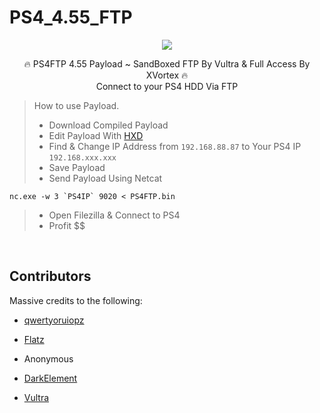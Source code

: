 # PS4_4.55_FTP

<p align="center">
<img src="https://cdn.discordapp.com/attachments/418471569707237377/418504444649668608/Screen_Shot_2018-02-28_at_23.26.57.png">
</p>
<p align="center">
🔥 PS4FTP 4.55 Payload ~ SandBoxed FTP By Vultra & Full Access By XVortex 🔥
  <br>
  Connect to your PS4 HDD Via FTP
  
  > How to use Payload.
> - Download Compiled Payload
> - Edit Payload With [HXD](https://mh-nexus.de/en/hxd/)
> - Find & Change IP Address from ``` 192.168.88.87 ``` to Your PS4 IP ``` 192.168.xxx.xxx ```
> - Save Payload
> - Send Payload Using Netcat
```
nc.exe -w 3 `PS4IP` 9020 < PS4FTP.bin
```
> - Open Filezilla & Connect to PS4
> - Profit $$
  <br>
</p>

## Contributors
Massive credits to the following:

- [qwertyoruiopz](https://twitter.com/qwertyoruiopz)
- [Flatz](https://twitter.com/flat_z)
- Anonymous

- [DarkElement](https://twitter.com/zordon605)
- [Vultra](https://twitter.com/C0rpVultra)
